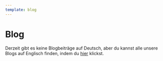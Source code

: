 ```yaml
---
template: blog
---
```


# Blog

Derzeit gibt es keine Blogbeiträge auf Deutsch, aber du kannst alle unsere Blogs auf Englisch finden, indem du [hier](https://peachbitcoin.com/blog) klickst.
